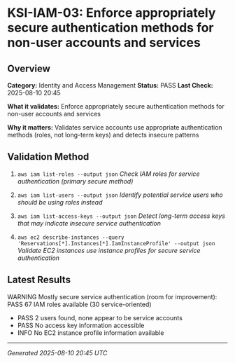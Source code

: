 # KSI-IAM-03: Enforce appropriately secure authentication methods for non-user accounts and services

## Overview

**Category:** Identity and Access Management
**Status:** PASS
**Last Check:** 2025-08-10 20:45

**What it validates:** Enforce appropriately secure authentication methods for non-user accounts and services

**Why it matters:** Validates service accounts use appropriate authentication methods (roles, not long-term keys) and detects insecure patterns

## Validation Method

1. `aws iam list-roles --output json`
   *Check IAM roles for service authentication (primary secure method)*

2. `aws iam list-users --output json`
   *Identify potential service users who should be using roles instead*

3. `aws iam list-access-keys --output json`
   *Detect long-term access keys that may indicate insecure service authentication*

4. `aws ec2 describe-instances --query 'Reservations[*].Instances[*].IamInstanceProfile' --output json`
   *Validate EC2 instances use instance profiles for secure service authentication*

## Latest Results

WARNING Mostly secure service authentication (room for improvement): PASS 67 IAM roles available (30 service-oriented)
- PASS 2 users found, none appear to be service accounts
- PASS No access key information accessible
- INFO No EC2 instance profile information available

---
*Generated 2025-08-10 20:45 UTC*